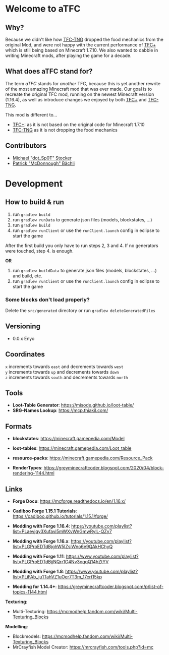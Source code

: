 # Welcome to aTFC

## Why?

Because we didn't like how [TFC-TNG][2] dropped the food mechanics from the original Mod, and were not happy with the current performance of [TFC+][1] which is still being based on Minecraft 1.7.10. We also wanted to dabble in writing Minecraft mods, after playing the game for a decade.

## What does aTFC stand for?

The term *aTFC* stands for *another* TFC, because this is yet another rewrite of the most amazing Minecraft mod that was ever made. Our goal is to recreate the original TFC mod, running on the newest Minecraft version (1.16.4), as well as introduce changes we enjoyed by both [TFC+][1] and [TFC-TNG][2].

This mod is different to...
* [TFC+][1]: as it is not based on the original code for Minecraft 1.7.10
* [TFC-TNG][2] as it is not dropping the food mechanics

## Contributors

* [Michael "dot_Sp0T" Stocker](https://github.com/dotSp0T)
* [Patrick "McDonnough" Bächli](https://github.com/McDonnough)

# Development

## How to build & run

1. run `gradlew build`
2. run `gradlew runData` to generate json files (models, blockstates, ...)
3. run `gradlew build`
4. run `gradlew runClient` or use the `runClient.launch` config in eclipse to start the game

After the first build you only have to run steps 2, 3 and 4. If no generators were touched, step 4. is enough.

**OR**

1. run `gradlew buildData` to generate json files (models, blockstates, ...) and build, etc.
4. run `gradlew runClient` or use the `runClient.launch` config in eclipse to start the game

### Some blocks don't load properly?

Delete the `src/generated` directory or run `gradlew deleteGeneratedFiles`

## Versioning

* 0.0.x Enyo

## Coordinates

`x` increments towards `east` and decrements towards `west`  
`y` increments towards `up` and decrements towards `down`  
`z` increments towards `south` and decrements towards `north`  

## Tools

* **Loot-Table Generator**: https://misode.github.io/loot-table/
* **SRG-Names Lookup**: https://mcp.thiakil.com/

## Formats

* **blockstates**: https://minecraft.gamepedia.com/Model
* **loot-tables**: https://minecraft.gamepedia.com/Loot_table
* **resource-packs**: https://minecraft.gamepedia.com/Resource_Pack

* **RenderTypes**: https://greyminecraftcoder.blogspot.com/2020/04/block-rendering-1144.html

## Links

* **Forge Docu**: https://mcforge.readthedocs.io/en/1.16.x/
* **Cadiboo Forge 1.15.1 Tutorials**: https://cadiboo.github.io/tutorials/1.15.1/forge/
* **Modding with Forge 1.16.4**: https://youtube.com/playlist?list=PLaevjqy3Xufavi5mWXvWnGmwRylL-QZy7
* **Modding with Forge 1.16.x**: https://youtube.com/playlist?list=PLGProEDTdBjghW5IZsiWno6e9QAkHChyQ
* **Modding with Forge 1.11**: https://www.youtube.com/playlist?list=PLGProEDTdBjjNQrr1G4Nv3oqqQ14hZtYV
* **Modding with Forge 1.8**: https://www.youtube.com/playlist?list=PLiFAb_ju1TahVZ1uOer7T3m_17crt15kp

* **Modding for 1.14.4+**: https://greyminecraftcoder.blogspot.com/p/list-of-topics-1144.html

**Texturing**:
- Multi-Texturing: https://mcmodhelp.fandom.com/wiki/Multi-Texturing_Blocks

**Modelling**:
- Blockmodels: https://mcmodhelp.fandom.com/wiki/Multi-Texturing_Blocks
- MrCrayfish Model Creator: https://mrcrayfish.com/tools.php?id=mc



[1]: https://plus.terrafirmacraft.com/
[2]: https://tng.terrafirmacraft.com/Main_Page